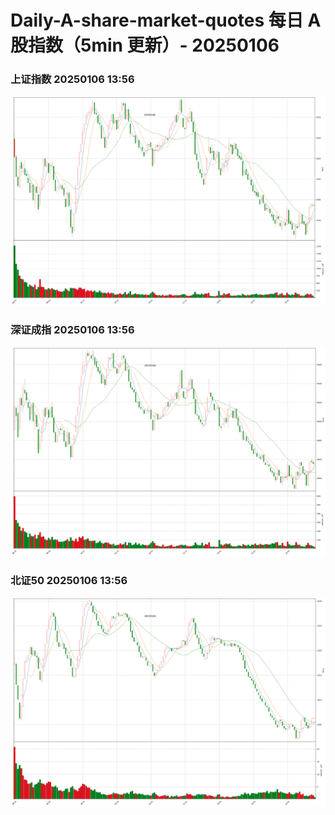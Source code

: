 
# Daily-A-share-market-quotes 每日 A 股指数（5min 更新）- 20250106

### 上证指数 20250106 13:56
![](./fig/2025/1/20250106-sh000001.png)

### 深证成指 20250106 13:56
![](./fig/2025/1/20250106-sz399001.png)

### 北证50 20250106 13:56
![](./fig/2025/1/20250106-bj899050.png)
